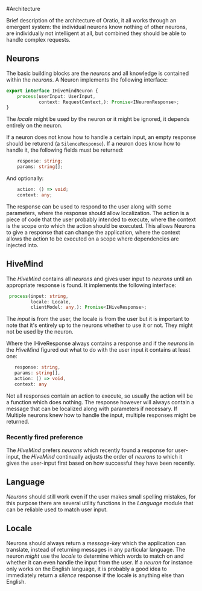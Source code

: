 #Architecture

Brief description of the architecture of Oratio, it all works through an emergent system: the individual neurons know nothing of other neurons, are individually not intelligent at all, but combined they should be able to handle complex requests.

## Neurons

The basic building blocks are the _neurons_ and all knowledge is contained within the _neurons_. A Neuron implements the following interface:

```typescript
export interface IHiveMindNeuron {
    process(userInput: UserInput,
            context: RequestContext,): Promise<INeuronResponse>;
}
```

The _locale_ might be used by the neuron or it might be ignored, it depends entirely on the neuron.

If a neuron does not know how to handle a certain input, an empty response should be returend (a `SilenceResponse`). If a neuron does know how to handle it, the following fields must be returned:

```typescript
    response: string;
    params: string[];
```
And optionally:

```typescript
    action: () => void;
    context: any;
```
The response can be used to respond to the user along with some parameters, where the response should allow localization. The action is a piece of code that the user probably intended to execute, where the context is the scope onto which the action should be executed. This allows Neurons to give a response that can change the application, where the context allows the action to be executed on a scope where dependencies are injected into. 

## HiveMind

The _HiveMind_ contains all _neurons_ and gives user input to _neurons_ until an appropriate response is found. It implements the following interface:
```typescript
 process(input: string,
         locale: Locale,
         clientModel: any,): Promise<IHiveResponse>;
```

The _input_ is from the user, the locale is from the user but it is important to note that it's entirely up to the neurons whether to use it or not. They might not be used by the neuron. 

Where the IHiveResponse always contains a response and if the _neurons_ in the _HiveMind_ figured out what to do with the user input it contains at least one:
 
 ```typescript
    response: string,
    params: string[],
    action: () => void,
    context: any
 ```
 
Not all responses contain an action to execute, so usually the action will be a function which does nothing. The response however will always contain a message that can be localized along with parameters if necessary. If Multiple neurons knew how to handle the input, multiple responses might be returned.
 
### Recently fired preference

The _HiveMind_ prefers _neurons_ which recently found a response for user-input, the _HiveMind_ continually adjusts the order of _neurons_ to which it gives the user-input first based on how successful they have been recently. 

## Language

_Neurons_ should still work even if the user makes small spelling mistakes, for this purpose there are several utility functions in the _Language_ module that can be reliable used to match user input. 

## Locale

Neurons should always return a _message-key_ which the application can translate, instead of returning messages in any particular language. The neuron _might_ use the _locale_ to determine which words to match on and whether it can even handle the input from the user. If  a _neuron_ for instance only works on the English language, it is probably a good idea to immediately return a _silence_ response if the locale is anything else than English.  
